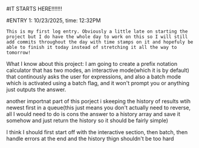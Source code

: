 #IT STARTS HERE!!!!!!!

#ENTRY 1: 10/23/2025, time: 12:32PM

	This is my first log entry. Obviously a little late on starting the project but I do have the whole day to work on this so I will still add commits throughout the day with time stamps on it and hopefuly be able to finish it today instead of stretching it all the way to tomorrow!

What I know about this project: I am going to create a prefix notation calculator that has two modes, an interactive mode(which it is by default) that continously asks the user for expressions, and also a batch mode which is activated using a batch flag, and it won't prompt you or anything just outputs the answer.

another importnat part of this porject i skeeping the history of results wtih newest first in a queue(this just means you don't actually need to reverse, all I would need to do is cons the answer to a history array and save it somehow and just return the history so it should be fairly simple)

I think I should first start off with the interactive section, then batch, then handle errors at the end and the history thign shouldn't be too hard
